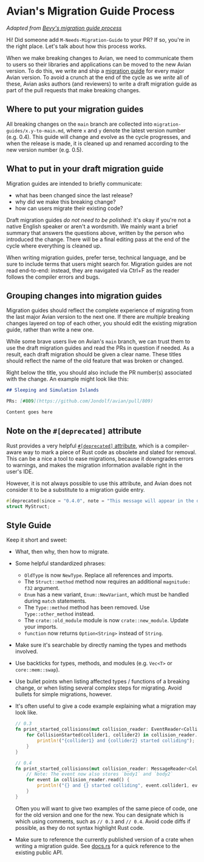# Avian's Migration Guide Process

*Adapted from [Bevy's migration guide process](https://github.com/bevyengine/bevy/blob/c392d28d30f34b7d2b69b806136b9643379f9284/release-content/migration_guides.md)*

Hi! Did someone add `M-Needs-Migration-Guide` to your PR? If so, you're in the right place.
Let's talk about how this process works.

When we make breaking changes to Avian, we need to communicate them to users so their libraries and applications can be moved to the new Avian version.
To do this, we write and ship a [migration guide](https://bevy.org/learn/migration-guides/introduction/) for every major Avian version.
To avoid a crunch at the end of the cycle as we *write* all of these,
Avian asks authors (and reviewers) to write a draft migration guide as part of the pull requests that make breaking changes.

## Where to put your migration guides

All breaking changes on the `main` branch are collected into `migration-guides/x.y-to-main.md`,
where `x` and `y` denote the latest version number (e.g. 0.4). This guide will change and evolve
as the cycle progresses, and when the release is made, it is cleaned up and renamed according to
the new version number (e.g. 0.5).

## What to put in your draft migration guide

Migration guides are intended to briefly communicate:

- what has been changed since the last release?
- why did we make this breaking change?
- how can users migrate their existing code?

Draft migration guides *do not need to be polished*: it's okay if you're not a native English speaker or aren't a wordsmith.
We mainly want a brief summary that answers the questions above, written by the person who introduced the change.
There will be a final editing pass at the end of the cycle where everything is cleaned up.

When writing migration guides, prefer terse, technical language, and be sure to include terms that users might search for.
Migration guides are not read end-to-end: instead, they are navigated via Ctrl+F as the reader follows the compiler errors and bugs.

## Grouping changes into migration guides

Migration guides should reflect the complete experience of migrating from the last major Avian version to the next one.
If there are *multiple* breaking changes layered on top of each other, you should edit the existing migration guide, rather than write a new one.

While some brave users live on Avian's `main` branch, we can trust them to use the draft migration guides and read the PRs in question if needed.
As a result, each draft migration should be given a clear name. These titles should reflect the name of the old feature that was broken or changed.

Right below the title, you should also include the PR number(s) associated with the change.
An example might look like this:

```md
## Sleeping and Simulation Islands

PRs: [#809](https://github.com/Jondolf/avian/pull/809)

Content goes here
```

## Note on the `#[deprecated]` attribute

Rust provides a very helpful [`#[deprecated]` attribute](https://doc.rust-lang.org/reference/attributes/diagnostics.html#the-deprecated-attribute),
which is a compiler-aware way to mark a piece of Rust code as obsolete and slated for removal. This can be a nice a tool
to ease migrations, because it downgrades errors to warnings, and makes the migration information available right in the user's IDE.

However, it is not always possible to use this attribute, and Avian does not consider it to be a substitute to a migration guide entry.

```rust
#[deprecated(since = "0.4.0", note = "This message will appear in the deprecation warning.")]
struct MyStruct;
```

## Style Guide

Keep it short and sweet:

- What, then why, then how to migrate.
- Some helpful standardized phrases:
  - `OldType` is now `NewType`. Replace all references and imports.
  - The `Struct::method` method now requires an additional `magnitude: f32` argument.
  - `Enum` has a new variant, `Enum::NewVariant`, which must be handled during `match` statements.
  - The `Type::method` method has been removed. Use `Type::other_method` instead.
  - The `crate::old_module` module is now `crate::new_module`. Update your imports.
  - `function` now returns `Option<String>` instead of `String`.
- Make sure it's searchable by directly naming the types and methods involved.
- Use backticks for types, methods, and modules (e.g. `Vec<T>` or `core::mem::swap`).
- Use bullet points when listing affected types / functions of a breaking change, or when listing several complex steps for migrating. Avoid bullets for simple migrations, however.
- It's often useful to give a code example explaining what a migration may look like.

  ```rust
  // 0.3
  fn print_started_collisions(mut collision_reader: EventReader<CollisionStarted>) {
      for CollisionStarted(collider1, collider2) in collision_reader.read() {
          println!("{collider1} and {collider2} started colliding");
      }
  }

  // 0.4
  fn print_started_collisions(mut collision_reader: MessageReader<CollisionStart>) {
      // Note: The event now also stores `body1` and `body2`
      for event in collision_reader.read() {
          println!("{} and {} started colliding", event.collider1, event.collider2);
      }
  }
  ```

  Often you will want to give two examples of the same piece of code, one for the old version and one for the new. You can designate which is which using comments, such as `// 0.3` and `// 0.4`. Avoid code diffs if possible, as they do not syntax highlight Rust code.

- Make sure to reference the currently published version of a crate when writing a migration guide.
  See [docs.rs](https://docs.rs/avian3d) for a quick reference to the existing public API.
